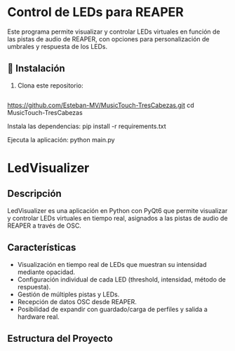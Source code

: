 # Control de LEDs para REAPER

Este programa permite visualizar y controlar LEDs virtuales en función de las pistas de audio de REAPER, con opciones para personalización de umbrales y respuesta de los LEDs.


## 🔧 Instalación
1. Clona este repositorio:
   ```bash
https://github.com/Esteban-MV/MusicTouch-TresCabezas.git
cd MusicTouch-TresCabezas

Instala las dependencias:   pip install -r requirements.txt

Ejecuta la aplicación: python main.py

# LedVisualizer

## Descripción
LedVisualizer es una aplicación en Python con PyQt6 que permite visualizar y controlar LEDs virtuales en tiempo real, asignados a las pistas de audio de REAPER a través de OSC.

## Características
- Visualización en tiempo real de LEDs que muestran su intensidad mediante opacidad.
- Configuración individual de cada LED (threshold, intensidad, método de respuesta).
- Gestión de múltiples pistas y LEDs.
- Recepción de datos OSC desde REAPER.
- Posibilidad de expandir con guardado/carga de perfiles y salida a hardware real.

## Estructura del Proyecto
